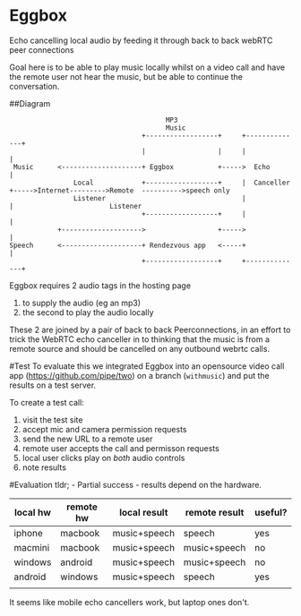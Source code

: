 # Eggbox
Echo cancelling local audio by feeding it through back to back webRTC peer connections

Goal here is to be able to play music locally whilst on a video call and have the remote user not hear the music, but be able to continue the conversation.

##Diagram

                                           MP3
                                           Music
                                     +------------------+     +--------------+
                                     |                  |     |              |
     Music      <--------------------+ Eggbox           +----->  Echo        |
                    Local            +------------------+     |  Canceller   +----->Internet--------->Remote  ---------->speech only
                    Listener                                  |              |                        Listener
                                     +------------------+     |              |
                +-------------------->                  +----->              |
    Speech      <--------------------+ Rendezvous app   <-----+              |
                                     +------------------+     +--------------+

Eggbox requires 2 audio tags in the hosting page
1) to supply the audio (eg an mp3)
2) the second to play the audio locally

These 2 are joined by a pair of back to back Peerconnections, in an effort to trick the
WebRTC echo canceller in to thinking that the music is from a remote source and should be cancelled on any outbound webrtc calls.

#Test
To evaluate this we integrated Eggbox into an opensource video call app (https://github.com/pipe/two)
on a branch (`withmusic`) and put the results on a test server.

To create a test call:
1) visit the test site
2) accept mic and camera permission requests
3) send the new URL to a remote user
4) remote user accepts the call and permisson requests
5) local user clicks play on _both_ audio controls
6) note results

#Evaluation
tldr; - Partial success - results depend on the hardware.

| local hw | remote hw | local result | remote result | useful? |
|----------|-----------|--------------|---------------|---------|
| iphone   | macbook   | music+speech | speech        | yes     |
| macmini  | macbook   | music+speech | music+speech  | no      |
| windows  | android   | music+speech | music+speech  | no      |
| android  | windows   | music+speech | speech        | yes     |
|          |           |              |               |         |

It seems like mobile echo cancellers work, but laptop ones don't.

